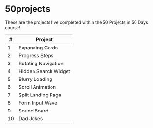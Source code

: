 # 50projects
These are the projects I've completed within the 50 Projects in 50 Days course!
 
|  # | Project              |
|----|----------------------|
|  1 | Expanding Cards      |
|  2 | Progress Steps       |
|  3 | Rotating Navigation  |
|  4 | Hidden Search Widget |
|  5 | Blurry Loading       |
|  6 | Scroll Animation     |
|  7 | Split Landing Page   |
|  8 | Form Input Wave      |
|  9 | Sound Board          |
| 10 | Dad Jokes            |
